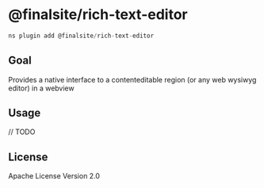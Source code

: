 # @finalsite/rich-text-editor

```javascript
ns plugin add @finalsite/rich-text-editor
```

## Goal

Provides a native interface to a contenteditable region (or any web wysiwyg editor) in a webview

## Usage

// TODO

## License

Apache License Version 2.0

